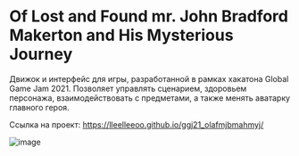 # Of Lost and Found mr. John Bradford Makerton and His Mysterious Journey

Движок и интерфейс для игры, разработанной в рамках хакатона Global Game Jam 2021. Позволяет управлять сценарием, здоровьем персонажа, взаимодействовать с предметами, а также менять аватарку главного героя.

Сcылка на проект: https://lleelleeoo.github.io/ggj21_olafmjbmahmyj/

![image](https://github.com/lleelleeoo/ggj21_olafmjbmahmyj/assets/43149448/1f5fd751-e19d-47e8-bf99-ccf7f305fdc4)
